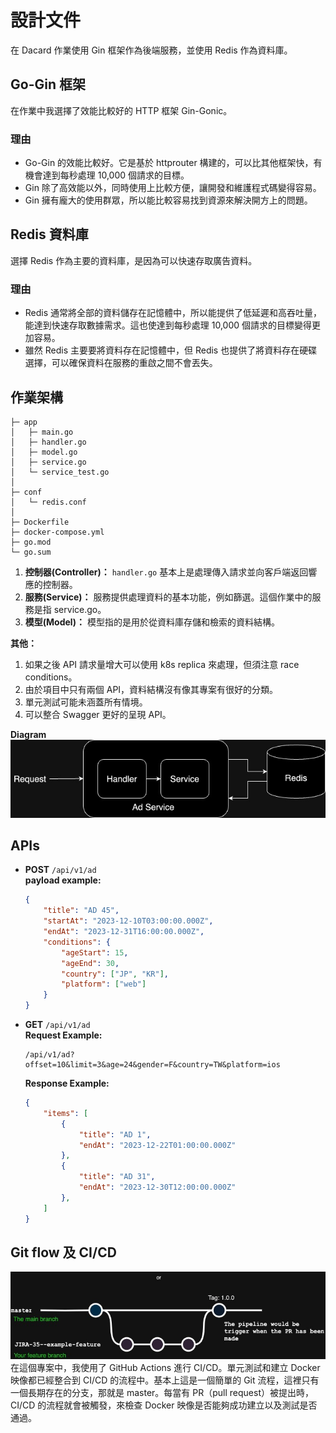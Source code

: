 # 設計文件
在 Dacard 作業使用 Gin 框架作為後端服務，並使用 Redis 作為資料庫。

## Go-Gin 框架
在作業中我選擇了效能比較好的 HTTP 框架 Gin-Gonic。

### 理由
- Go-Gin 的效能比較好。它是基於 httprouter 構建的，可以比其他框架快，有機會達到每秒處理 10,000 個請求的目標。
- Gin 除了高效能以外，同時使用上比較方便，讓開發和維護程式碼變得容易。
- Gin 擁有龐大的使用群眾，所以能比較容易找到資源來解決開方上的問題。

## Redis 資料庫
選擇 Redis 作為主要的資料庫，是因為可以快速存取廣告資料。

### 理由
- Redis 通常將全部的資料儲存在記憶體中，所以能提供了低延遲和高吞吐量，能達到快速存取數據需求。這也使達到每秒處理 10,000 個請求的目標變得更加容易。
- 雖然 Redis 主要要將資料存在記憶體中，但 Redis 也提供了將資料存在硬碟選擇，可以確保資料在服務的重啟之間不會丟失。

## 作業架構
```
├─ app
│   ├─ main.go
│   ├─ handler.go
│   ├─ model.go
│   ├─ service.go
│   └─ service_test.go
│
├─ conf
│   └─ redis.conf
│
├─ Dockerfile
├─ docker-compose.yml
├─ go.mod
└─ go.sum
```

1. **控制器(Controller)：** `handler.go` 基本上是處理傳入請求並向客戶端返回響應的控制器。
2. **服務(Service)：** 服務提供處理資料的基本功能，例如篩選。這個作業中的服務是指 service.go。
3. **模型(Model)：** 模型指的是用於從資料庫存儲和檢索的資料結構。

**其他：**  
1. 如果之後 API 請求量增大可以使用 k8s replica 來處理，但須注意 race conditions。
2. 由於項目中只有兩個 API，資料結構沒有像其專案有很好的分類。
3. 單元測試可能未涵蓋所有情境。
4. 可以整合 Swagger 更好的呈現 API。

**Diagram**  
![image](../img/arch.jpg)  

## APIs
- **POST** `/api/v1/ad`  
    **payload example:**
    ```json
    {
        "title": "AD 45",
        "startAt": "2023-12-10T03:00:00.000Z", 
        "endAt": "2023-12-31T16:00:00.000Z", 
        "conditions": {
            "ageStart": 15,
            "ageEnd": 30,
            "country": ["JP", "KR"], 
            "platform": ["web"]
        }
    }
    ```
- **GET** `/api/v1/ad`  
    **Request Example:**
    ```
    /api/v1/ad?offset=10&limit=3&age=24&gender=F&country=TW&platform=ios
    ```
    **Response Example:**
    ```json
    {
        "items": [ 
            {
                "title": "AD 1",
                "endAt": "2023-12-22T01:00:00.000Z"
            }, 
            {
                "title": "AD 31",
                "endAt": "2023-12-30T12:00:00.000Z"
            },
        ]
    }
    ```

## Git flow 及 CI/CD
![image](../img/git.jpg)  
在這個專案中，我使用了 GitHub Actions 進行 CI/CD。單元測試和建立 Docker 映像都已經整合到 CI/CD 的流程中。基本上這是一個簡單的 Git 流程，這裡只有一個長期存在的分支，那就是 master。每當有 PR（pull request）被提出時，CI/CD 的流程就會被觸發，來檢查 Docker 映像是否能夠成功建立以及測試是否通過。